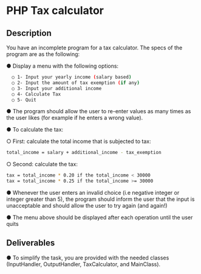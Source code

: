 # PHP Tax calculator

## Description 

You have an incomplete program for a tax calculator. The specs of the program are as the following: 

● Display a menu with the following options: 
```sh
  ○ 1- Input your yearly income (salary based) 
  ○ 2- Input the amount of tax exemption (if any) 
  ○ 3- Input your additional income 
  ○ 4- Calculate Tax 
  ○ 5- Quit 
  ```
● The program should allow the user to re-enter values as many times as the user likes (for example if he enters a wrong value). 

● To calculate the tax: 
  
  ○ First: calculate the total income that is subjected to tax:
```sh
total_income = salary + additional_income - tax_exemption
```
  ○ Second: calculate the tax:
```sh
tax = total_income * 0.20 if the total_income < 30000
tax = total_income * 0.25 if the total_income >= 30000
```
● Whenever the user enters an invalid choice (i.e negative integer or integer greater than 5), the program should inform the user that the input is unacceptable and should allow the user to try again (and again!) 

● The menu above should be displayed after each operation until the user quits 

## Deliverables 

● To simplify the task, you are provided with the needed classes (InputHandler, OutputHandler, TaxCalculator, and MainClass).



